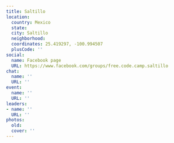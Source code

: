 ```yaml
---
title: Saltillo
location:
  country: Mexico
  state: 
  city: Saltillo
  neighborhood: 
  coordinates: 25.419297, -100.994507
  plusCode: ''
social:
  name: Facebook page
  URL: https://www.facebook.com/groups/free.code.camp.saltillo
chat:
  name: ''
  URL: ''
event:
  name: ''
  URL: ''
leaders:
- name: ''
  URL: ''
photos:
  old: 
  cover: ''
---
```

